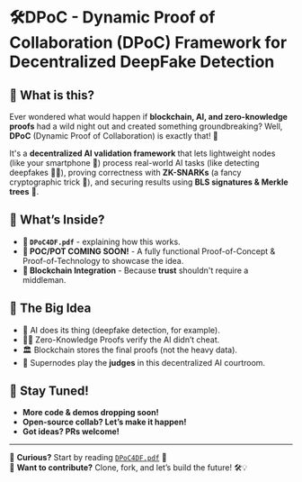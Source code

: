 # 🛠️DPoC - Dynamic Proof of Collaboration (DPoC) Framework for Decentralized DeepFake Detection

## 🤖 What is this?
Ever wondered what would happen if **blockchain, AI, and zero-knowledge proofs** had a wild night out and created something groundbreaking? Well, **DPoC** (Dynamic Proof of Collaboration) is exactly that! 🎉

It's a **decentralized AI validation framework** that lets lightweight nodes (like your smartphone 📱) process real-world AI tasks (like detecting deepfakes 🕵️‍♂️), proving correctness with **ZK-SNARKs** (a fancy cryptographic trick 🔐), and securing results using **BLS signatures & Merkle trees** 🌳.

## 📜 What’s Inside?
- **📄 `DPoC4DF.pdf`** - explaining how this works.   
- **🚧 POC/POT COMING SOON!** - A fully functional Proof-of-Concept & Proof-of-Technology to showcase the idea.  
- **🔗 Blockchain Integration** - Because **trust** shouldn't require a middleman.  

## 🎯 The Big Idea
- 🤖 AI does its thing (deepfake detection, for example).  
- 🕵️‍♂️ Zero-Knowledge Proofs verify the AI didn’t cheat.  
- 🏛️ Blockchain stores the final proofs (not the heavy data).  
- 🎩 Supernodes play the **judges** in this decentralized AI courtroom.  

## 📢 Stay Tuned!
- **More code & demos dropping soon!**
- **Open-source collab? Let’s make it happen!**
- **Got ideas? PRs welcome!**

---

👀 **Curious?** Start by reading [`DPoC4DF.pdf`](./DPoC4DF.pdf) 📖  
🚀 **Want to contribute?** Clone, fork, and let’s build the future! 🛠️💡  
